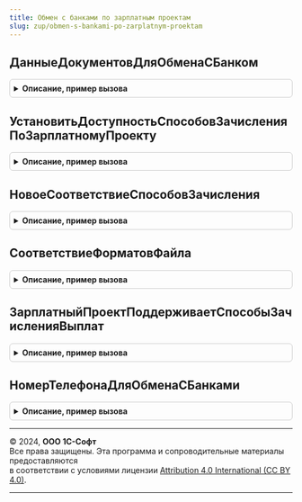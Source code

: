 ```yaml
---
title: Обмен с банками по зарплатным проектам
slug: zup/obmen-s-bankami-po-zarplatnym-proektam
---
```



## ДанныеДокументовДляОбменаСБанком
<details style="margin: 1em 0; padding: 0.5em; border: 1px solid #ccc; border-radius: 6px;">

<summary style="font-weight: bold; cursor: pointer;">Описание, пример вызова</summary>

```bsl

// Возвращает данные документов для обмена с банком по зарплатным проектам.
//
// Параметры:
//   Документы - Массив из ОпределяемыйТип.ВедомостьВБанкЗарплатаКадры,
// 		         Массив из ДокументСсылка.ЗаявкаНаОткрытиеЛицевыхСчетовСотрудников,
// 		         Массив из ДокументСсылка.ЗаявкаНаОткрытиеЛицевыхСчетовСотрудников -
// 		                     документы, по которым требуется получить данные.
//   ДатаПолученияДанных - Дата           - дата формирования файла.
//   ПлатежныйДокумент   - ДокументСсылка - платежный документ, в который входят ведомости.
//
// Возвращаемое значение:
//  - Соответствие:
//     * Ключ     - ОпределяемыйТип.ВедомостьВБанкЗарплатаКадры,
// 		            ДокументСсылка.ЗаявкаНаОткрытиеЛицевыхСчетовСотрудников,
// 		            ДокументСсылка.ЗаявкаНаОткрытиеЛицевыхСчетовСотрудников -
// 		                     документ, данные по которому возвращаются.
//     * Значение - Структура - данные документа.
//  - Неопределено - когда нет документов, по которым требуется получить данные.
//
Функция ДанныеДокументовДляОбменаСБанком(Документы, ДатаПолученияДанных, ПлатежныйДокумент = Неопределено) Экспорт
```

Пример вызова
```bsl
Результат = ОбменСБанкамиПоЗарплатнымПроектам.ДанныеДокументовДляОбменаСБанком(Документы, ДатаПолученияДанных, ПлатежныйДокумент);
```
</details>

## УстановитьДоступностьСпособовЗачисленияПоЗарплатномуПроекту
<details style="margin: 1em 0; padding: 0.5em; border: 1px solid #ccc; border-radius: 6px;">

<summary style="font-weight: bold; cursor: pointer;">Описание, пример вызова</summary>

```bsl

// В зависимости от зарплатного проекта устанавливает доступность у соответствия способов зачисления выплат.
//
// Параметры:
//  СпособыЗачисления - см. НовоеСоответствиеСпособовЗачисления(),
//  ЗарплатныйПроект  - СправочникСсылка.ЗарплатныеПроекты.
//
Процедура УстановитьДоступностьСпособовЗачисленияПоЗарплатномуПроекту(СпособыЗачисления, ЗарплатныйПроект) Экспорт
```

Пример вызова
```bsl
ОбменСБанкамиПоЗарплатнымПроектам.УстановитьДоступностьСпособовЗачисленияПоЗарплатномуПроекту(СпособыЗачисления, ЗарплатныйПроект) 
```
</details>

## НовоеСоответствиеСпособовЗачисления
<details style="margin: 1em 0; padding: 0.5em; border: 1px solid #ccc; border-radius: 6px;">

<summary style="font-weight: bold; cursor: pointer;">Описание, пример вызова</summary>

```bsl

// Возвращает новое соответствие со способами зачисления выплат
//
// Возвращаемое значение:
//  - Соответствие:
//     * Ключ     - ПеречислениеСсылка.СпособыЗачисленияВыплат.
//     * Значение - Булево - доступность способа зачисления.
//
Функция НовоеСоответствиеСпособовЗачисления() Экспорт
```

Пример вызова
```bsl
Результат = ОбменСБанкамиПоЗарплатнымПроектам.НовоеСоответствиеСпособовЗачисления() 
```
</details>

## СоответствиеФорматовФайла
<details style="margin: 1em 0; padding: 0.5em; border: 1px solid #ccc; border-radius: 6px;">

<summary style="font-weight: bold; cursor: pointer;">Описание, пример вызова</summary>

```bsl

// Возвращает соответствие между форматом файла перечислением и цифрой версии формата
//
// Возвращаемое значение:
//  Соответствие из КлючИЗначение:
//    * Ключ     - Перечисление.ФорматыФайловОбменаПоЗарплатномуПроекту
//    * Значение - Число - Номер версии формата
//
Функция СоответствиеФорматовФайла() Экспорт
```

Пример вызова
```bsl
Результат = ОбменСБанкамиПоЗарплатнымПроектам.СоответствиеФорматовФайла() 
```
</details>

## ЗарплатныйПроектПоддерживаетСпособыЗачисленияВыплат
<details style="margin: 1em 0; padding: 0.5em; border: 1px solid #ccc; border-radius: 6px;">

<summary style="font-weight: bold; cursor: pointer;">Описание, пример вызова</summary>

```bsl

// Возвращает поддерживаются ли разные способы зачисления выплат по зарплатному проекту
//
// Параметры:
//  ЗарплатныйПроект - СправочникСсылка.ЗарплатныеПроекты - зарплатный проект.
//
Функция ЗарплатныйПроектПоддерживаетСпособыЗачисленияВыплат(ЗарплатныйПроект) Экспорт
```

Пример вызова
```bsl
Результат = ОбменСБанкамиПоЗарплатнымПроектам.ЗарплатныйПроектПоддерживаетСпособыЗачисленияВыплат(ЗарплатныйПроект) 
```
</details>

## НомерТелефонаДляОбменаСБанками
<details style="margin: 1em 0; padding: 0.5em; border: 1px solid #ccc; border-radius: 6px;">

<summary style="font-weight: bold; cursor: pointer;">Описание, пример вызова</summary>

```bsl

// Возвращает номер телефона в виде 10 цифр
//
// Параметры:
//  НомерТелефонаПредставление - Строка - полный номер телефона со всеми знаками
//
// Возвращаемое значение:
//  Строка
//
Функция НомерТелефонаДляОбменаСБанками(НомерТелефонаПредставление) Экспорт
```

Пример вызова
```bsl
Результат = ОбменСБанкамиПоЗарплатнымПроектам.НомерТелефонаДляОбменаСБанками(НомерТелефонаПредставление) 
```
</details>

---

© 2024, **ООО 1С-Софт**  
Все права защищены. Эта программа и сопроводительные материалы предоставляются  
в соответствии с условиями лицензии [Attribution 4.0 International (CC BY 4.0)](https://creativecommons.org/licenses/by/4.0/legalcode).

---
